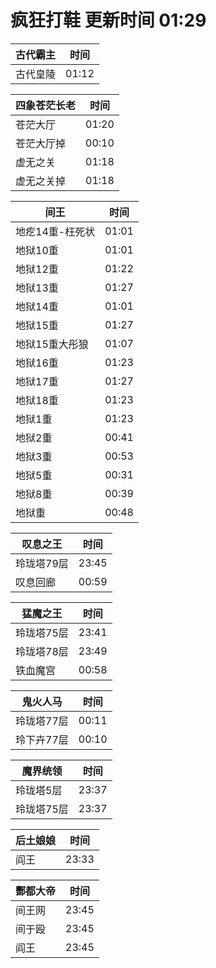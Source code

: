 # 疯狂打鞋 更新时间 01:29

| 古代霸主   | 时间    |
|--------|-------|
| 古代皇陵 | 01:12 |

| 四象苍茫长老   | 时间    |
|--------|-------|
| 苍茫大厅 | 01:20 |
| 苍茫大厅掉 | 00:10 |
| 虚无之关 | 01:18 |
| 虚无之关掉 | 01:18 |

| 间王   | 时间    |
|--------|-------|
| 地疙14重-枉死状 | 01:01 |
| 地狱10重 | 01:01 |
| 地狱12重 | 01:22 |
| 地狱13重 | 01:27 |
| 地狱14重 | 01:01 |
| 地狱15重 | 01:27 |
| 地狱15重大彤狼 | 01:07 |
| 地狱16重 | 01:23 |
| 地狱17重 | 01:27 |
| 地狱18重 | 01:23 |
| 地狱1重 | 01:23 |
| 地狱2重 | 00:41 |
| 地狱3重 | 00:53 |
| 地狱5重 | 00:31 |
| 地狱8重 | 00:39 |
| 地狱重 | 00:48 |

| 叹息之王   | 时间    |
|--------|-------|
| 玲珑塔79层 | 23:45 |
| 叹息回廊 | 00:59 |

| 猛魔之王   | 时间    |
|--------|-------|
| 玲珑塔75层 | 23:41 |
| 玲珑塔78层 | 23:49 |
| 铁血魔宫 | 00:58 |

| 鬼火人马   | 时间    |
|--------|-------|
| 玲珑塔77层 | 00:11 |
| 玲下卉77层 | 00:10 |

| 魔界统领   | 时间    |
|--------|-------|
| 玲珑塔5层 | 23:37 |
| 玲珑塔75层 | 23:37 |

| 后土娘娘   | 时间    |
|--------|-------|
| 阎王 | 23:33 |

| 酆都大帝   | 时间    |
|--------|-------|
| 间王网 | 23:45 |
| 间于殴 | 23:45 |
| 阎王 | 23:45 |